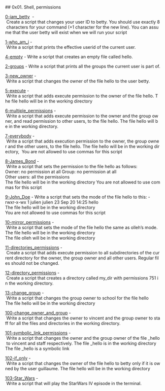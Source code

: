 ## 0x01. Shell, permissions 

[0-iam_betty](./0-iam_betty)  - Create a script that changes your user ID to betty. You should use exactly 8 characters for your command (+1 character for the new line). You can assume that the user betty will exist when we will run your script 
  
[1-who_am_i](./1-who_am_i) - Write a script that prints the effective userid of the current user. 
  
[4-empty](./4-empty) - Write a script that creates an empty file called hello. 
  
[2-groups](./2-groups) - Write a script that prints all the groups the current user is part of. 
  
[3-new_owner](./3-new_owner) - Write a script that changes the owner of the file hello to the user betty. 
  
[5-execute](./5-execute) - Write a script that adds execute permission to the owner of the file hello. The file hello will be in the working directory 
  
[6-multiple_permissions](./6-multiple_permissions) - Write a script that adds execute permission to the owner and the group owner, and read permission to other users, to the file hello. The file hello will be in the working directory. 
  
[7-everybody](./7-everybody) - Write a script that adds execution permission to the owner, the group owner and the other users, to the file hello. The file hello will be in the working directory,  You are not allowed to use commas for this script 
  
[8-James_Bond](./8-James_Bond) - Write a script that sets the permission to the file hello as follows: 
 Owner: no permission at all 
 Group: no permission at all 
 Other users: all the permissions 
 The file hello will be in the working directory You are not allowed to use commas for this script 
  
[9-John_Doe](./9-John_Doe) - Write a script that sets the mode of the file hello to this: 
 -rwxr-x-wx 1 julien julien 23 Sep 20 14:25 hello 
 The file hello will be in the working directory 
 You are not allowed to use commas for this script 
  
[10-mirror_permissions](./10-mirror_permissions) - Write a script that sets the mode of the file hello the same as olleh’s mode. 
 The file hello will be in the working directory 
 The file olleh will be in the working directory 
  
[11-directories_permissions](./11-directories_permissions) - Create a script that adds execute permission to all subdirectories of the current directory for the owner, the group owner and all other users. Regular files should not be changed. 
  
[12-directory_permissions](./12-directory_permissions) - Create a script that creates a directory called my_dir with permissions 751 in the working directory. 
  
[13-change_group](./13-change_group) - Write a script that changes the group owner to school for the file hello 
 The file hello will be in the working directory 
  
[100-change_owner_and_group](./14-change_owner_and_group) - Write a script that changes the owner to vincent and the group owner to staff for all the files and directories in the working directory. 
  
[101-symbolic_link_permissions](./15-symbolic_link_permissions) - Write a script that changes the owner and the group owner of the file _hello to vincent and staff respectively. 
 The file _hello is in the working directory 
 The file _hello is a symbolic link 
  
[102-if_only](./16-if_only) - Write a script that changes the owner of the file hello to betty only if it is owned by the user guillaume. 
 The file hello will be in the working directory 
  
[103-Star_Wars](./100-Star_Wars) - Write a script that will play the StarWars IV episode in the terminal. 
